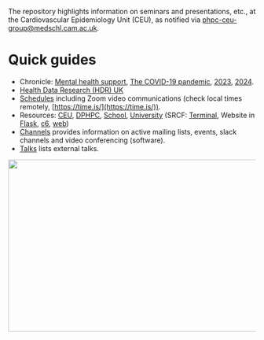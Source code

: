 The repository highlights information on seminars and presentations, etc., at the Cardiovascular Epidemiology Unit (CEU), as notified via <a href="mailto:phpc-ceu-group@medschl.cam.ac.uk">phpc-ceu-group@medschl.cam.ac.uk</a>.

# Quick guides

* Chronicle: [Mental health support](mhs.md), [The COVID-19 pandemic](COVID-19.md), [2023](2023.md), [2024](2024.md).
* [Health Data Research (HDR) UK](HDR-UK.md)
* [Schedules](schedules.md) including Zoom video communications (check local times remotely, [https://time.is/](https://time.is/)).
* Resources: [CEU](CEU.md), [DPHPC](DPHPC.md), [School](School.md), [University](University.md) (SRCF: [Terminal](https://www.srcf.net/terminal/), Website in [Flask](Flask.md), [c6](c6.md), [web](web.md))
* [Channels](channels.md) provides information on active mailing lists, events, slack channels and video conferencing (software).
* [Talks](talks.md) lists external talks.

<a href="http://phdcomics.com/comics/archive.php?comicid=719"> <img src="http://phdcomics.com/comics/archive/phd060406s.gif" width="860" height="350" align="right"> </a>
